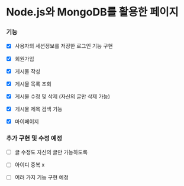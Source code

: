 # Node.js와 MongoDB를 활용한 페이지


### 기능 
- [x] 사용자의 세션정보를 저장한 로그인 기능 구현
- [x] 회원가입
- [x] 게시물 작성
- [x] 게시물 목록 조회
- [x] 게시물 수정 및 삭제 (자신의 글만 삭제 가능)
- [x] 게시물 제목 검색 기능
- [x] 마이페이지



### 추가 구현 및 수정 예정  
- [ ] 글 수정도 자신의 글만 가능하도록
- [ ] 아이디 중복 x
- [ ] 여러 가지 기능 구현 예정


